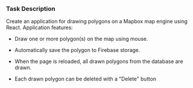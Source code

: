 ### Task Description

Create an application for drawing polygons on a Mapbox map engine using React. 
Application features:
  - Draw one or more polygon(s) on the map using mouse. 
 
  - Automatically save the polygon to Firebase storage. 
 
  - When the page is reloaded, all drawn polygons from the database are drawn. 
 
  - Each drawn polygon can be deleted with a "Delete" button
